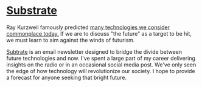 # [Substrate][newsletter]

Ray Kurzweil famously predicted [many technologies we consider commonplace
today.][predictions] If we are to discuss "the future" as a target to be hit, we
must learn to aim against the winds of futurism.

[Subtrate][newsletter] is an email newsletter designed to bridge the divide
between future technologies and now. I've spent a large part of my career
delivering insights on the radio or in an occasional social media post. We've
only seen the edge of how technology will revolutionize our society. I hope to
provide a forecast for anyone seeking that bright future.

[newsletter]: https://www.nicholaswyoung.com/substrate/
[predictions]: https://en.wikipedia.org/wiki/Predictions_made_by_Ray_Kurzweil
